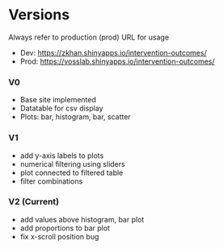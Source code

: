 # Versions
Always refer to production (prod) URL for usage
- Dev: https://zkhan.shinyapps.io/intervention-outcomes/
- Prod: https://vosslab.shinyapps.io/intervention-outcomes/

### V0
- Base site implemented
- Datatable for csv display
- Plots: bar, histogram, bar, scatter

### V1
- add y-axis labels to plots
- numerical filtering using sliders
- plot connected to filtered table
- filter combinations

### V2 (Current)
- add values above histogram, bar plot
- add proportions to bar plot
- fix x-scroll position bug
